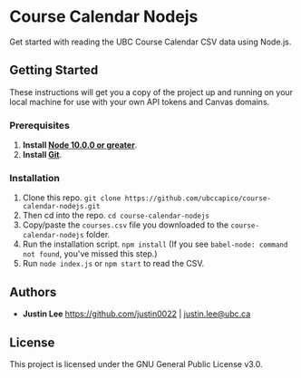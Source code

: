 # Course Calendar Nodejs

Get started with reading the UBC Course Calendar CSV data using Node.js.

## Getting Started

These instructions will get you a copy of the project up and running on your local machine for use with your own API tokens and Canvas domains.

### Prerequisites

1. **Install [Node 10.0.0 or greater](https://nodejs.org)**.
2. **Install [Git](https://git-scm.com/downloads)**.

### Installation

1. Clone this repo. `git clone https://github.com/ubccapico/course-calendar-nodejs.git`
1. Then cd into the repo. `cd course-calendar-nodejs`
1. Copy/paste the `courses.csv` file you downloaded to the `course-calendar-nodejs` folder.
1. Run the installation script. `npm install` (If you see `babel-node: command not found`, you've missed this step.)
1. Run `node index.js` or `npm start` to read the CSV.

## Authors

* **Justin Lee**
https://github.com/justin0022 | justin.lee@ubc.ca

## License

This project is licensed under the GNU General Public License v3.0.
